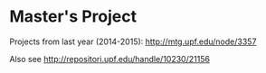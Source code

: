 # Master's Project

Projects from last year (2014-2015): http://mtg.upf.edu/node/3357

Also see http://repositori.upf.edu/handle/10230/21156

